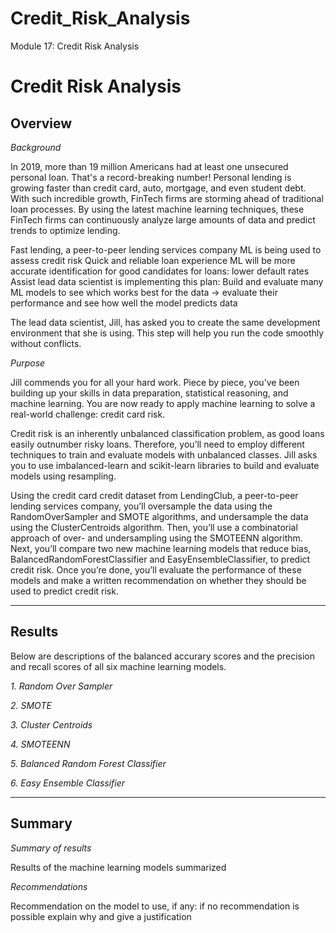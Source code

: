 # Credit_Risk_Analysis

Module 17: Credit Risk Analysis


# Credit Risk Analysis

## Overview

*Background* 

In 2019, more than 19 million Americans had at least one unsecured personal loan. That's a record-breaking number! Personal lending is growing faster than credit card, auto, mortgage, and even student debt. With such incredible growth, FinTech firms are storming ahead of traditional loan processes. By using the latest machine learning techniques, these FinTech firms can continuously analyze large amounts of data and predict trends to optimize lending.

Fast lending, a peer-to-peer lending services company
ML is being used to assess credit risk
Quick and reliable loan experience
ML will be more accurate identification for good candidates for loans: lower default rates
Assist lead data scientist is implementing this plan:
Build and evaluate many ML models to see which works best for the data
→ evaluate their performance and see how well the model predicts data
 
The lead data scientist, Jill, has asked you to create the same development environment that she is using. This step will help you run the code smoothly without conflicts.


*Purpose*

Jill commends you for all your hard work. Piece by piece, you’ve been building up your skills in data preparation, statistical reasoning, and machine learning. You are now ready to apply machine learning to solve a real-world challenge: credit card risk.

Credit risk is an inherently unbalanced classification problem, as good loans easily outnumber risky loans. Therefore, you’ll need to employ different techniques to train and evaluate models with unbalanced classes. Jill asks you to use imbalanced-learn and scikit-learn libraries to build and evaluate models using resampling.

Using the credit card credit dataset from LendingClub, a peer-to-peer lending services company, you’ll oversample the data using the RandomOverSampler and SMOTE algorithms, and undersample the data using the ClusterCentroids algorithm. Then, you’ll use a combinatorial approach of over- and undersampling using the SMOTEENN algorithm. Next, you’ll compare two new machine learning models that reduce bias, BalancedRandomForestClassifier and EasyEnsembleClassifier, to predict credit risk. Once you’re done, you’ll evaluate the performance of these models and make a written recommendation on whether they should be used to predict credit risk.



-----------------------------------
## Results

Below are descriptions of the balanced accurary scores and the precision and recall scores of all six machine learning models. 


*1. Random Over Sampler*



*2. SMOTE*


 *3. Cluster Centroids*

 *4. SMOTEENN*


 *5. Balanced Random Forest Classifier*


 *6. Easy Ensemble Classifier*
 
-------------------

## Summary

*Summary of results*

Results of the machine learning models summarized

*Recommendations*

Recommendation on the model to use, if any: if no recommendation is possible explain why and give a justification 
